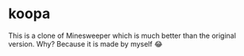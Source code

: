 # koopa

This is a clone of Minesweeper which is much better than the original version.
Why? Because it is made by myself 😂
